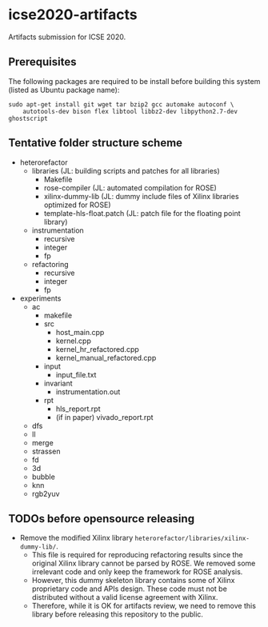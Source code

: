 # icse2020-artifacts
Artifacts submission for ICSE 2020.

## Prerequisites

The following packages are required to be install before building this system (listed as Ubuntu package name):

```
sudo apt-get install git wget tar bzip2 gcc automake autoconf \
    autotools-dev bison flex libtool libbz2-dev libpython2.7-dev ghostscript
```

## Tentative folder structure scheme

- heterorefactor
  - libraries (JL: building scripts and patches for all libraries)
    - Makefile
    - rose-compiler (JL: automated compilation for ROSE)
    - xilinx-dummy-lib (JL: dummy include files of Xilinx libraries optimized for ROSE)
    - template-hls-float.patch (JL: patch file for the floating point library)
  - instrumentation
    - recursive
    - integer
    - fp
  - refactoring
    - recursive
    - integer
    - fp
- experiments
  - ac
    - makefile
    - src
      - host_main.cpp
      - kernel.cpp
      - kernel_hr_refactored.cpp
      - kernel_manual_refactored.cpp
    - input
      - input_file.txt
    - invariant
      - instrumentation.out
    - rpt
      - hls_report.rpt
      - (if in paper) vivado_report.rpt
  - dfs
  - ll
  - merge
  - strassen
  - fd
  - 3d
  - bubble
  - knn
  - rgb2yuv

## TODOs before opensource releasing

- Remove the modified Xilinx library `heterorefactor/libraries/xilinx-dummy-lib/`.
    - This file is required for reproducing refactoring results since the original Xilinx library cannot be parsed by ROSE. We removed some irrelevant code and only keep the framework for ROSE analysis.
    - However, this dummy skeleton library contains some of Xilinx proprietary code and APIs design. These code must not be distributed without a valid license agreement with Xilinx.
    - Therefore, while it is OK for artifacts review, we need to remove this library before releasing this repository to the public.
